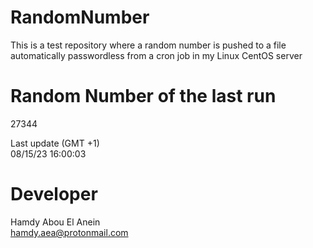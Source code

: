 # RandomNumber    
This is a test repository where a random number is pushed to a file automatically passwordless from a cron job in my Linux CentOS server    
# Random Number of the last run   
27344
      
Last update (GMT +1)    
08/15/23 16:00:03
# Developer    
Hamdy Abou El Anein   
hamdy.aea@protonmail.com

